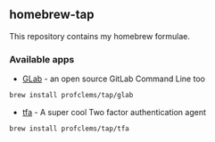 ## homebrew-tap

This repository contains my homebrew formulae.

### Available apps
* [GLab](https://github.com/profclems/glab) - an open source GitLab Command Line too
```sh
brew install profclems/tap/glab
```

* [tfa](https://github.com/profclems/tfa) - A super cool Two factor authentication agent
```sh
brew install profclems/tap/tfa
```
